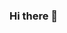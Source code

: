 ### Hi there 👋

<!--
**Evan-Pritchard/Evan-Pritchard** is a ✨ _special_ ✨ repository because its `README.md` (this file) appears on your GitHub profile.

Here are some ideas to get you started:

- 🔭 I’m currently working on completing my AS in Computer Science.
- 🌱 I’m currently learning to develop basic programs with C++ for educational purposes. I've also started experimenting with SQL and Ruby on Rails.
- 👯 I’m looking to collaborate on anything that will teach me new concepts to further my software developer skills.
- 🤔 I’m looking for help with working with objects and classes. As I gain experience, I also have a domain to populate.
- 💬 Ask me about being a father to 3 smelly boys.
- 📫 How to reach me: email: evan.pritchard@student.northampton.edu
- 😄 Pronouns: He / Him
- ⚡ Fun fact: I was the beginner league canopy piloting champion for the US in 2017
-->
